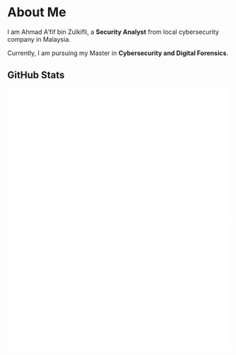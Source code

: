 # About Me

I am Ahmad A'fif bin Zulkifli, a **Security Analyst** from local cybersecurity company in Malaysia.  

Currently, I am pursuing my Master in **Cybersecurity and Digital Forensics**.

## GitHub Stats

![Github Statistics](https://raw.githubusercontent.com/ahmad4fifz/github-stats/master/generated/overview.svg)
![Language Used](https://raw.githubusercontent.com/ahmad4fifz/github-stats/master/generated/languages.svg)
